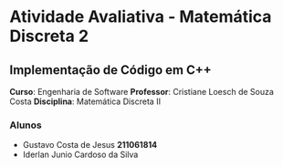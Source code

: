 # Atividade Avaliativa - Matemática Discreta 2
## Implementação de Código em C++

**Curso**: Engenharia de Software
**Professor**: Cristiane Loesch de Souza Costa
**Disciplina**: Matemática Discreta II

### Alunos

- Gustavo Costa de Jesus **211061814**
- Iderlan Junio Cardoso da Silva 

